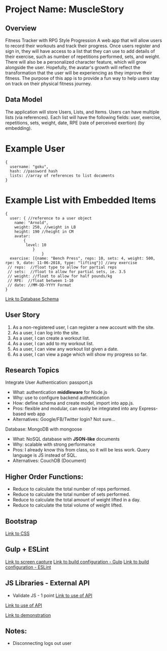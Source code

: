 # Project Name: MuscleStory

## Overview
Fitness Tracker with RPG Style Progression
A web app that will allow users to record their workouts and track their progress. Once users register and sign in, they will have access to a list that they can use to add details of their exercise, such as number of repetitions performed, sets, and weight.
There will also be a personalized character feature, which will grow alongside the user. Hopefully, the avatar's growth will reflect the transformation that the user will be experiencing as they improve their fitness. The purpose of this app is to provide a fun way to help users stay on track on their physical fitness journey.

## Data Model
The application will store Users, Lists, and Items.
Users can have multiple lists (via references).
Each list will have the following fields: user, exercise, repetitions, sets, weight, date, RPE (rate of perceived exertion) (by embedding).

# Example User

```
{
  username: "goku",
  hash: //password hash
  lists: //array of references to list documents
}
```

# Example List with Embedded Items
```
{
  user: { //reference to a user object
	name: "Arnold",
	weight: 250, //weight in LB
	height: 190 //height in CM
	avatar:
		{
		 level: 10
			}
				}  
  exercise: [{name: "Bench Press", reps: 10, sets: 4, weight: 500, rpe: 9, date: 11-06-2018, type: "lifting"}] //any exercise
 // reps:  //float type to allow for partial reps
 // sets:  //float to allow for partial sets, ie. 3.5
 // weight: //float to allow for half pounds/kg
 // RPE:  //float between 1-10
 // date: //MM-DD-YYYY Format
}
```


[Link to Database Schema](src/db.js)

## User Story

1. As a non-registered user, I can register a new account with the site.
2. As a user, I can log into the site.
3. As a user, I can create a workout list.
4. As a user, I can add to my workout list.
5. As a user, I can view any workout list given a date.
6. As a user, I can view a page which will show my progress so far.

## Research Topics
Integrate User Authentication: passport.js
* What: authentication **middleware** for Node.js
* Why: use to configure backend authentication
* How: define schema and create model, import into app.js.
* Pros: flexible and modular, can easily be integrated into any Express-based web app
* Alternatives: Google/FB/Twitter login? Not sure...


Database: MongoDB with mongoose
* What: NoSQL database with **JSON-like** documents
* Why: scalable with strong performance
* Pros: I already know this from class, so it will be less work. Query language is JS instead of SQL.
* Alternatives: CouchDB (Document)


## Higher Order Functions:
* Reduce to calculate the total number of reps performed.
* Reduce to calculate the total number of sets performed.
* Reduce to calculate the total amount of weight lifted in a day.
* Reduce to calculate the total volume of weight lifted.

## Bootstrap
[Link to CSS](src/public/css/site.css)


## Gulp + ESLint
[Link to screen capture](src/public/images/gulp.png)
[Link to build configuration - Gulp](gulpfile.js)
[Link to build configuration - ESLint](.eslintrc.js)


## JS Libraries - External API
* Validate JS - 1 point
[Link to use of API](https://github.com/nyu-csci-ua-0480-001-003-fall-2018/tranvk-final-project/blob/1f23df30fe5acfeca774ee02eed30b35281bcd98/src/app.js#L54)

[Link to use of API](https://github.com/nyu-csci-ua-0480-001-003-fall-2018/tranvk-final-project/blob/1f23df30fe5acfeca774ee02eed30b35281bcd98/src/app.js#L188)

[Link to demonstration](documents/validateDemonstration.gif)
## Notes:
* Disconnecting logs out user
